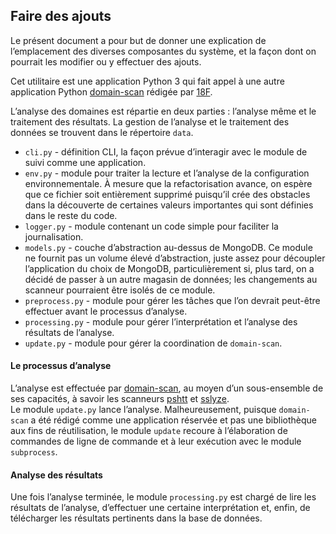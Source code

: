 ## Faire des ajouts

Le présent document a pour but de donner une explication de l’emplacement des diverses composantes du système, et la façon dont on pourrait les modifier ou y effectuer des ajouts.

Cet utilitaire est une application Python 3 qui fait appel à une autre application Python  [domain-scan](https://github.com/cds-snc/domain-scan) rédigée par [18F](https://github.com/18F).

L’analyse des domaines est répartie en deux parties : l’analyse même et le traitement des résultats. La gestion de l’analyse et le traitement des données se trouvent dans le répertoire `data`.

* `cli.py` - définition CLI, la façon prévue d’interagir avec le module de suivi comme une application.
* `env.py` - module pour traiter la lecture et l’analyse de la configuration environnementale. À mesure que la refactorisation avance, on espère que ce fichier soit entièrement supprimé puisqu’il crée des obstacles dans la découverte de certaines valeurs importantes qui sont définies dans le reste du code.
* `logger.py` - module contenant un code simple pour faciliter la journalisation.
* `models.py` - couche d’abstraction au-dessus de MongoDB. Ce module ne fournit pas un volume élevé d’abstraction, juste assez pour découpler l’application du choix de MongoDB, particulièrement si, plus tard, on a décidé de passer à un autre magasin de données; les changements au scanneur pourraient être isolés de ce module.
* `preprocess.py` - module pour gérer les tâches que l’on devrait peut-être effectuer avant le processus d’analyse.
* `processing.py` - module pour gérer l’interprétation et l’analyse des résultats de l’analyse.
* `update.py` - module pour gérer la coordination de `domain-scan`.

#### Le processus d’analyse

L’analyse est effectuée par [domain-scan](https://github.com/18F/domain-scan), au moyen d’un sous-ensemble de ses capacités, à savoir les scanneurs [pshtt](https://github.com/dhs-ncats/pshtt) et [sslyze](https://github.com/nabla-c0d3/sslyze).  
Le module `update.py` lance l’analyse. Malheureusement, puisque `domain-scan` a été rédigé comme une application réservée et pas une bibliothèque aux fins de réutilisation, le module `update` recoure à l’élaboration de commandes de ligne de commande et à leur exécution avec le module `subprocess`.

#### Analyse des résultats

Une fois l’analyse terminée, le module `processing.py` est chargé de lire les résultats de l’analyse, d’effectuer une certaine interprétation et, enfin, de télécharger les résultats pertinents dans la base de données.

